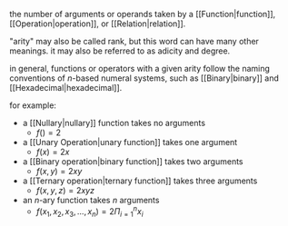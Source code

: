 the number of arguments or operands taken by a [[Function|function]], [[Operation|operation]], or [[Relation|relation]]. 

"arity" may also be called rank, but this word can have many other meanings. it may also be referred to as adicity and degree.

in general, functions or operators with a given arity follow the naming conventions of $n$-based numeral systems, such as [[Binary|binary]] and [[Hexadecimal|hexadecimal]].

for example:

- a [[Nullary|nullary]] function takes no arguments
	- $f( )=2$
- a [[Unary Operation|unary function]] takes one argument
	- $f(x) = 2x$
- a [[Binary operation|binary function]] takes two arguments
	- $f(x,y) = 2xy$
- a [[Ternary operation|ternary function]] takes three arguments
	- $f(x,y,z) = 2xyz$
- an $n$-ary function takes $n$ arguments
	- $f(x_{1},x_{2},x_{3},...,x_{n}) = 2\Pi_{i=1}^{n} x_{i}$
